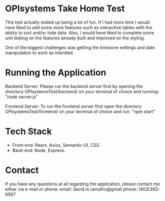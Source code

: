 # OPIsystems Take Home Test

This test actually ended up being a lot of fun. If I had more time I would have liked to add some more features such as interactive tables with the ability to sort and/or hide data. Also, I would have liked to complete some unit testing on the features already built and improved on the styling. 

One of the biggest challenges was getting the timezone settings and date manipulation to work as intended. 

# Running the Application

Backend Server:
Please run the backend server first by opening the directory OPIsystemsTest/backend/ on your terminal of choice and running: 
"node server.js"

Frontend Server: 
To run the frontend server first open the directory OPIsystemsTest/frontend/ on your terminal of choice and run:
"npm start" 

# Tech Stack

- Front-end: React, Axios, Semantic-UI, CSS.
- Back-end: Node, Express. 

# Contact

If you have any questions at all regarding the application, please contact me either via e-mail or phone: 
email: david.m.ramalho@gmail 
phone: (403)383-6567